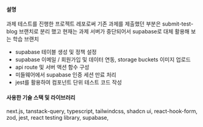 #### 설명

과제 테스트를 진행한 프로젝트 레포로써 기존 과제를 제출했던 부분은 submit-test-blog 브랜치로 분리 했고 현재는 과제 서버가 중단되어서 supabase로 대체 활용해 보는 학습 브랜치

- supabase 테이블 생성 및 정책 설정
- supabase 이메일 / 회원가입 및 데이터 연동, storage buckets 이미지 업로드
- api route 및 서버 액션 함수 구성
- 미들웨어에서 supabase 인증 세션 만료 처리
- jest를 활용하여 컴포넌트 단위 테스트 코드 작성

#### 사용한 기술 스택 및 라이브러리

next.js, tanstack-query, typescript, tailwindcss, shadcn ui, react-hook-form, zod, jest, react testing library, supabase,
